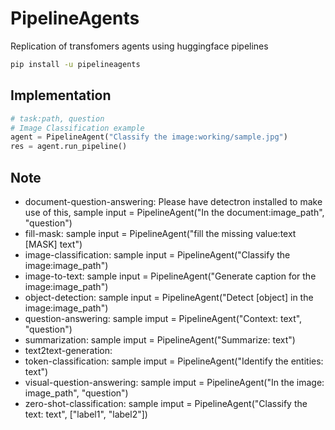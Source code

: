 # PipelineAgents

Replication of transfomers agents using huggingface pipelines

```bash
pip install -u pipelineagents
```

## Implementation

```python
# task:path, question
# Image Classification example
agent = PipelineAgent("Classify the image:working/sample.jpg")
res = agent.run_pipeline()
```

## Note
- document-question-answering: Please have detectron installed to make use of this, sample input = PipelineAgent("In the document:image_path", "question")
- fill-mask: sample input = PipelineAgent("fill the missing value:text [MASK] text")
- image-classification: sample input = PipelineAgent("Classify the image:image_path")
- image-to-text: sample input = PipelineAgent("Generate caption for the image:image_path")
- object-detection: sample input = PipelineAgent("Detect [object] in the image:image_path")
- question-answering: sample imput = PipelineAgent("Context: text", "question")
- summarization: sample imput = PipelineAgent("Summarize: text")
- text2text-generation: 
- token-classification: sample imput = PipelineAgent("Identify the entities: text")
- visual-question-answering: sample imput = PipelineAgent("In the image: image_path", "question")
- zero-shot-classification: sample imput = PipelineAgent("Classify the text: text", ["label1", "label2"])
